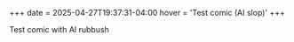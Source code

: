 +++
date = 2025-04-27T19:37:31-04:00
hover = 'Test comic (AI slop)'
+++

Test comic with AI rubbush
